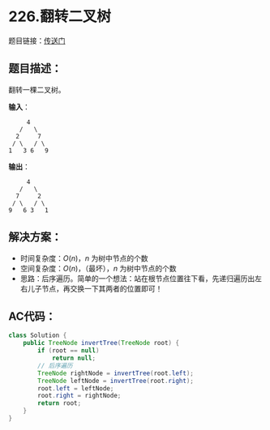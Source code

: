 # 226.翻转二叉树
题目链接：[传送门](https://leetcode-cn.com/problems/invert-binary-tree/)

## 题目描述：
翻转一棵二叉树。

**输入**：

```
     4
   /   \
  2     7
 / \   / \
1   3 6   9
```

**输出**：

```
     4
   /   \
  7     2
 / \   / \
9   6 3   1
```

## 解决方案：
- 时间复杂度：$O(n)$，$n$ 为树中节点的个数
- 空间复杂度：$O(n)$，（最坏），$n$ 为树中节点的个数
- 思路：后序遍历。简单的一个想法：站在根节点位置往下看，先递归遍历出左右儿子节点，再交换一下其两者的位置即可！

## AC代码：
```java
class Solution {
	public TreeNode invertTree(TreeNode root) {
		if (root == null)
			return null;
        // 后序遍历
		TreeNode rightNode = invertTree(root.left); 
		TreeNode leftNode = invertTree(root.right);
		root.left = leftNode;
		root.right = rightNode;
		return root;
	}
}
```